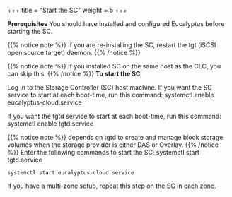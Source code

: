 +++
title = "Start the SC"
weight = 5
+++

**Prerequisites** You should have installed and configured Eucalyptus before starting the SC. 


{{% notice note %}}
If you are re-installing the SC, restart the tgt (iSCSI open source target) daemon. 
{{% /notice %}}

{{% notice note %}}
If you installed SC on the same host as the CLC, you can skip this. 
{{% /notice %}}
**To start the SC** 

Log in to the Storage Controller (SC) host machine. If you want the SC service to start at each boot-time, run this command: 
    systemctl enable eucalyptus-cloud.service

If you want the tgtd service to start at each boot-time, run this command: 
    systemctl enable tgtd.service


{{% notice note %}}
depends on tgtd to create and manage block storage volumes when the storage provider is either DAS or Overlay. 
{{% /notice %}}
Enter the following commands to start the SC: 
    systemctl start tgtd.service


    systemctl start eucalyptus-cloud.service

If you have a multi-zone setup, repeat this step on the SC in each zone. 